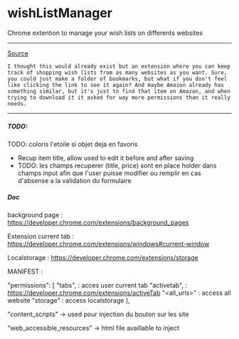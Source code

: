 # wishListManager
Chrome extention to manage your wish lists on differents websites


------------
[Source](https://www.reddit.com/r/chrome/comments/8g8qzo/chrome_extension_ideas/e57jh9r/)
```
I thought this would already exist but an extension where you can keep track of shopping wish lists from as many websites as you want. Sure, you could just make a folder of bookmarks, but what if you don't feel like clicking the link to see it again? And maybe Amazon already has something similar, but it's just to find that item on Amazon, and when trying to download it it asked for way more permissions than it really needs.
```



----------

##### TODO:

TODO: coloris l'etoile si objet deja en favoris
- Recup item title, allow used to edit it before and after saving
- TODO: les champs recuperer (title, price) sont en place holder dans champs input afin que l'user puisse modifier ou remplir en cas d'absense a la validation du formulaire

##### Doc

background page : https://developer.chrome.com/extensions/background_pages

Extension current tab : https://developer.chrome.com/extensions/windows#current-window

Localstorage : https://developer.chrome.com/extensions/storage


MANIFEST :


  "permissions": [
    "tabs", : acces user current tab
    "activetab", : https://developer.chrome.com/extensions/activeTab
    "<all_urls>" : access all website
    "storage"  : access localstorage
  ],

  "content_scripts" -> used pour injection du bouton sur les site 

  "web_accessible_resources" -> html file availlable to inject